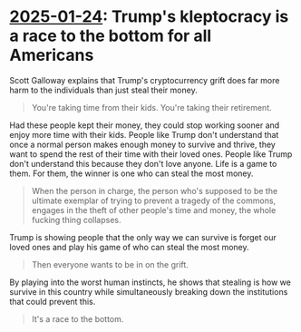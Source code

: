 # [2025-01-24](https://s3.amazonaws.com/writecomments.com/transcripts/9f4c06b8b84e1386cca06943566bbd8c.csv): Trump's kleptocracy is a race to the bottom for all Americans

Scott Galloway explains that Trump's cryptocurrency grift does far more harm to the individuals than just steal their money.

> You're taking time from their kids. You're taking their retirement.

Had these people kept their money, they could stop working sooner and enjoy more time with their kids. People like Trump don't understand that once a normal person makes enough money to survive and thrive, they want to spend the rest of their time with their loved ones. People like Trump don't understand this because they don't love anyone. Life is a game to them. For them, the winner is one who can steal the most money.

> When the person in charge, the person who's supposed to be the ultimate exemplar of trying to prevent a tragedy of the commons, engages in the theft of other people's time and money, the whole fucking thing collapses.

Trump is showing people that the only way we can survive is forget our loved ones and play his game of who can steal the most money.

> Then everyone wants to be in on the grift.

By playing into the worst human instincts, he shows that stealing is how we survive in this country while simultaneously breaking down the institutions that could prevent this.

> It's a race to the bottom.
